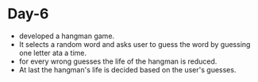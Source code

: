 # Day-6

- developed  a hangman game.
- It selects a random word and asks user to guess the word by guessing one letter ata a time.
- for every wrong guesses the life of the hangman is reduced.
- At last the hangman's life is decided based on the user's guesses.